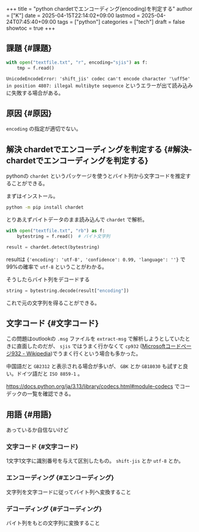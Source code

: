 +++
title = "python chardetでエンコーディング(encoding)を判定する"
author = ["K"]
date = 2025-04-15T22:14:02+09:00
lastmod = 2025-04-24T07:45:40+09:00
tags = ["python"]
categories = ["tech"]
draft = false
showtoc = true
+++

## 課題 {#課題}

```python
with open("textfile.txt", "r", encoding="sjis") as f:
    tmp = f.read()
```

`UnicodeEncodeError: 'shift_jis' codec can't encode character '\uff5e' in position 4807: illegal multibyte sequence`
というエラーが出て読み込みに失敗する場合がある。


## 原因 {#原因}

`encoding` の指定が適切でない。


## 解決 chardetでエンコーディングを判定する {#解決-chardetでエンコーディングを判定する}

pythonの `chardet` というパッケージを使うとバイト列から文字コードを推定することができる。

まずはインストール。

```bash
python -m pip install chardet
```

とりあえずバイトデータのまま読み込んで `chardet` で解析。

```python
with open("textfile.txt", "rb") as f:
    bytestring = f.read()  # バイト文字列

result = chardet.detect(bytestring)
```

resultは `{'encoding': 'utf-8', 'confidence': 0.99, 'language': ''}` で99%の確率で `utf-8` ということがわかる。

そうしたらバイト列をデコードする

```python
string = bytestring.decode(result["encoding"])
```

これで元の文字列を得ることができる。


## 文字コード {#文字コード}

この問題はoutlookの `.msg` ファイルを `extract-msg` で解析しようとしていたときに直面したのだが、
`sjis` ではうまく行かなくて `cp932` ([Microsoftコードページ932 - Wikipedia](https://ja.wikipedia.org/wiki/Microsoft%E3%82%B3%E3%83%BC%E3%83%89%E3%83%9A%E3%83%BC%E3%82%B8932))でうまく行くという場合も多かった。

中国語だと `GB2312` と表示される場合が多いが、 `GBK` とか `GB18030` も試すと良い。ドイツ語だと `ISO 8859-1` 。

<https://docs.python.org/ja/3.13/library/codecs.html#module-codecs> でコーデックの一覧を確認できる。


## 用語 {#用語}

あっているか自信ないけど


### 文字コード {#文字コード}

1文字1文字に識別番号を与えて区別したもの。 `shift-jis` とか `utf-8` とか。


### エンコーディング {#エンコーディング}

文字列を文字コードに従ってバイト列へ変換すること


### デコーディング {#デコーディング}

バイト列をもとの文字列に変換すること
